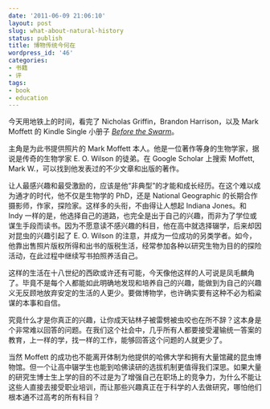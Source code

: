 ```yaml
---
date: '2011-06-09 21:06:10'
layout: post
slug: what-about-natural-history
status: publish
title: 博物传统今何在
wordpress_id: '46'
categories:
- 书籍
- 评
tags:
- book
- education
---
```


今天用地铁上的时间，看完了 Nicholas Griffin，Brandon Harrison，以及 Mark Moffett 的 Kindle Single 小册子 _[Before the Swarm](http://amzn.com/B004QZ9QXW)_。

主角是为此书提供照片的 Mark Moffett 本人。他是一位著作等身的生物学家，据说是传奇的生物学家 E. O. Wilson 的徒弟。在 Google Scholar 上搜索 Moffett, Mark W.，可以找到他发表过的不少文章和出版的著作。

让人最感兴趣和最受激励的，应该是他“非典型”的才能和成长经历。在这个难以成为通才的时代，他不仅是生物学的 PhD，还是 National Geographic 的长期合作摄影师，作家，探险家。这样多的头衔，不由得让人想起 Indiana Jones。和 Indy 一样的是，他选择自己的道路，也完全是出于自己的兴趣，而非为了学位或谋生手段而读书。因为不愿意读不感兴趣的科目，他在高中就选择辍学，后来却因对昆虫的兴趣引起了 E. O. Wilson 的注意，并成为一位成功的另类学者。如今，他靠出售照片版权所得和出书的版税生活，经常参加各种以研究生物为目的的探险活动，在此过程中继续写书拍照养活自己。

这样的生活在十八世纪的西欧或许还有可能，今天像他这样的人可说是凤毛麟角了。毕竟不是每个人都能如此明确地发现和培养自己的兴趣，能做到为自己的兴趣义无反顾地放弃安定的生活的人更少。要做博物学，也许确实要有这种不必为稻粱谋的本事和自信。

究竟什么才是你真正的兴趣，让你成天钻林子被雷劈被虫咬也在所不辞？这本身是个非常难以回答的问题。在我们这个社会中，几乎所有人都要接受灌输统一答案的教育，上一样的学，找一样的工作，能够回答这个问题的人就更少了。

当然 Moffett 的成功也不能离开体制为他提供的哈佛大学和拥有大量馆藏的昆虫博物馆。但一个让高中辍学生也能到哈佛读研的选拔机制更值得我们深思。如果大量的研究生博士生上学的目的不过是为了增强自己在职场上的竞争力，为什么不能让这些人直接去接受职业培训，而让那些兴趣真正在于科学的人去做研究，哪怕他们根本通不过高考的所有科目？
